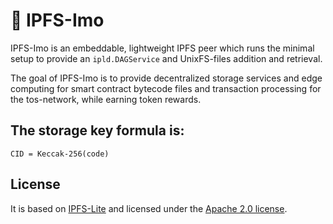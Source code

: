# 🍠 IPFS-Imo

IPFS-Imo is an embeddable, lightweight IPFS peer which runs the minimal setup
to provide an `ipld.DAGService` and UnixFS-files addition and retrieval.

The goal of IPFS-Imo is to provide decentralized storage services and edge computing for smart contract bytecode files and transaction processing for the tos-network, while earning token rewards. 

## The storage key formula is:
```
CID = Keccak-256(code)
```


## License
It is based on [IPFS-Lite](https://github.com/hsanjuan/ipfs-lite) and licensed under the [Apache 2.0 license](LICENSE).
